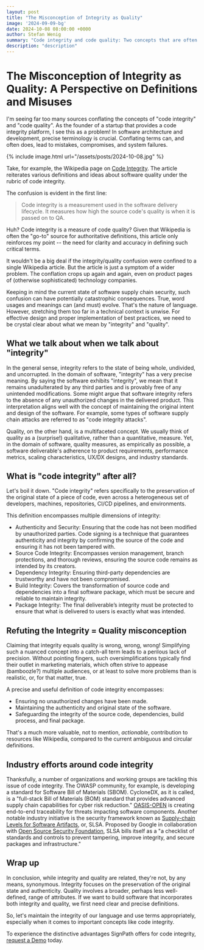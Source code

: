 ```yaml
---
layout: post
title: "The Misconception of Integrity as Quality"
image: '2024-09-09-bg'
date: 2024-10-08 08:00:00 +0000
author: Stefan Wenig
summary: "Code integrity and code quality: Two concepts that are often used interchangeably. That's not only inaccurate, but also potentially harmful."
description: "description"
---
```


# The Misconception of Integrity as Quality: A Perspective on Definitions and Misuses

I'm seeing far too many sources conflating the concepts of "code integrity" and "code quality". As the founder of a startup that provides a code integrity platform, I see this as a problem! In software architecture and development, precise terminology is crucial. Conflating terms can, and often does, lead to mistakes, compromises, and system failures.

{% include image.html url="/assets/posts/2024-10-08.jpg" %}

Take, for example, the Wikipedia page on [Code Integrity](https://en.wikipedia.org/wiki/Code_integrity). The article reiterates various definitions and ideas about software quality under the rubric of code integrity.

The confusion is evident in the first line:

> Code integrity is a measurement used in the software delivery lifecycle. It measures how high the source code's quality is when it is passed on to QA.

Huh? Code integrity is a measure of code quality? Given that Wikipedia is often the "go-to" source for authoritative definitions, this article only reinforces my point -- the need for clarity and accuracy in defining such critical terms.

It wouldn't be a big deal if the integrity/quality confusion were confined to a single Wikipedia article. But the article is just a symptom of a wider problem. The conflation crops up again and again, even on product pages of (otherwise sophisticated) technology companies.

Keeping in mind the current state of software supply chain security, such confusion can have potentially catastrophic consequences. True, word usages and meanings can (and must) evolve. That's the nature of language. However, stretching them too far in a technical context is unwise. For effective design and proper implementation of best practices, we need to be crystal clear about what we mean by "integrity" and "quality".

## What we talk about when we talk about "integrity"

In the general sense, integrity refers to the state of being whole, undivided, and uncorrupted. In the domain of software, "integrity" has a very precise meaning. By saying the software exhibits "integrity", we mean that it remains unadulterated by any third parties and is provably free of any unintended modifications. Some might argue that software integrity refers to the absence of any unauthorized changes in the delivered product. This interpretation aligns well with the concept of maintaining the original intent and design of the software. For example, some types of software supply chain attacks are referred to as "code integrity attacks". 

Quality, on the other hand, is a multifaceted concept. We usually think of quality as a (surprise!) qualitative, rather than a quantitative, measure. Yet, in the domain of software, quality measures, as empirically as possible, a software deliverable's adherence to product requirements, performance metrics, scaling characteristics, UX/DX designs, and industry standards.

## What is "code integrity" after all?

Let's boil it down. "Code integrity" refers specifically to the preservation of the original state of a piece of code, even across a heterogeneous set of developers, machines, repositories, CI/CD pipelines, and environments. 

This definition encompasses multiple dimensions of integrity:

- Authenticity and Security: Ensuring that the code has not been modified by unauthorized parties. Code signing is a technique that guarantees authenticity and integrity by confirming the source of the code and ensuring it has not been tampered with.
- Source Code Integrity: Encompasses version management, branch protections, and thorough reviews, ensuring the source code remains as intended by its creators.
- Dependency Integrity: Ensuring third-party dependencies are trustworthy and have not been compromised.
- Build Integrity: Covers the transformation of source code and dependencies into a final software package, which must be secure and reliable to maintain integrity.
- Package Integrity: The final deliverable’s integrity must be protected to ensure that what is delivered to users is exactly what was intended.

## Refuting the Integrity = Quality misconception

Claiming that integrity equals quality is wrong, wrong, wrong! Simplifying such a nuanced concept into a catch-all term leads to a perilous lack of precision. Without pointing fingers, such oversimplifications typically find their outlet in marketing materials, which often strive to appease (bamboozle?) multiple audiences, or at least to solve more problems than is realistic, or, for that matter, true.

A precise and useful definition of code integrity encompasses:

- Ensuring no unauthorized changes have been made.
- Maintaining the authenticity and original state of the software.
- Safeguarding the integrity of the source code, dependencies, build process, and final package.

That's a much more valuable, not to mention, *actionable*, contribution to resources like Wikipedia, compared to the current ambiguous and circular definitions.

## Industry efforts around code integrity

Thanksfully, a number of organizations and working groups are tackling this issue of code integrity. The OWASP community, for example, is developing a standard for Software Bill of Materials (SBOM). CycloneDX, as it is called, is a "full-stack Bill of Materials (BOM) standard that provides advanced supply chain capabilities for cyber risk reduction." [OASIS-OPEN](https://www.oasis-open.org/standards/) is creating end-to-end traceability for threats impacting software components. Another notable industry initiative is the security framework known as [Supply-chain Levels for Software Artifacts](https://slsa.dev/), or, SLSA. Proposed by Google in collaboration with [Open Source Security Foundation](https://openssf.org/), SLSA bills itself as a "a checklist of standards and controls to prevent tampering, improve integrity, and secure packages and infrastructure."

## Wrap up	

In conclusion, while integrity and quality are related, they're not, by any means, synonymous. Integrity focuses on the preservation of the original state and authenticity. Quality involves a broader, perhaps less well-defined, range of attributes. If we want to build software that incorporates both integrity and quality, we first need clear and precise definitions. 

So, let's maintain the integrity of our language and use terms appropriately, especially when it comes to important concepts like code integrity.

To experience the distinctive advantages SignPath offers for code integrity, [request a Demo](https://forms.gle/sAHSsxgASx2BYPzc9) today.
